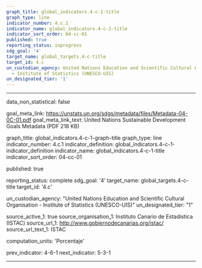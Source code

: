 ```yaml
---
graph_title: global_indicators.4-c-1-title
graph_type: line
indicator_number: 4.c.1
indicator_name: global_indicators.4-c-1-title
indicator_sort_order: 04-cc-01
published: true
reporting_status: inprogress
sdg_goal: '4'
target_name: global_targets.4-c-title
target_id: 4.c
un_custodian_agency: United Nations Education and Scientific Cultural Organisation
  - Institute of Statistics (UNESCO-UIS)
un_designated_tier: '1'
---
```


---
data_non_statistical: false

goal_meta_link: https://unstats.un.org/sdgs/metadata/files/Metadata-04-0C-01.pdf
goal_meta_link_text: United Nations Sustainable Development Goals Metadata (PDF 218 KB)

graph_title: global_indicators.4-c-1-graph-title
graph_type: line
indicator_number: 4.c.1
indicator_definition: global_indicators.4-c-1-indicator_definition
indicator_name: global_indicators.4-c-1-title
indicator_sort_order: 04-cc-01

published: true

reporting_status: complete
sdg_goal: '4'
target_name: global_targets.4-c-title
target_id: '4.c'

un_custodian_agency: "United Nations Education and Scientific Cultural Organisation - Institute of Statistics (UNESCO-UIS)"
un_designated_tier: "1"

source_active_1: true
source_organisation_1: Instituto Canario de Estadística (ISTAC)
source_url_1: http://www.gobiernodecanarias.org/istac/
source_url_text_1: ISTAC

computation_units: 'Porcentaje'

prev_indicator: 4-6-1
next_indicator: 5-3-1

---